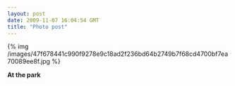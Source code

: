 ```yaml
---
layout: post
date: 2009-11-07 16:04:54 GMT
title: "Photo post"
---
```

{% img /images/47f678441c990f9278e9c18ad2f236bd64b2749b7f68cd4700bf7ea70089ee8f.jpg %}

<b>At the park</b>